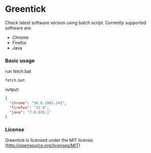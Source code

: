 Greentick
=========

Check latest software version using batch script. Currently supported software are:
* Chrome
* Firefox
* Java

### Basic usage

run fetch.bat
```batch
fetch.bat
```

output:

```json
{
  "chrome": "36.0.1985.143",
  "firefox": "31.0",
  "java": "7.0.670.1"
}
```


### License

Greentick is licensed under the MIT license. (http://opensource.org/licenses/MIT)
